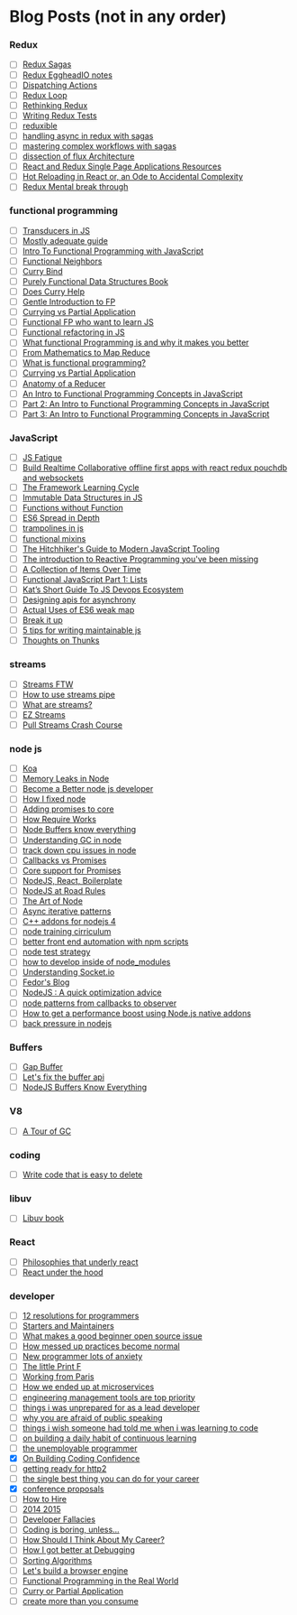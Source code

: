 # Blog Posts (not in any order)

### Redux
- [ ] [Redux Sagas](http://riadbenguella.com/from-actions-creators-to-sagas-redux-upgraded/)
- [ ] [Redux EggheadIO notes](https://gist.github.com/diegoconcha/8918294bb9df69876b22)
- [ ] [Dispatching Actions](http://jamesknelson.com/can-i-dispatch-multiple-actions-from-redux-action-creators/)
- [ ] [Redux Loop](https://github.com/raisemarketplace/redux-loop)
- [ ] [Rethinking Redux](https://voice.kadira.io/rethinking-redux-f1e96daba60c#.f31f7tlf3)
- [ ] [Writing Redux Tests](http://redux.js.org/docs/recipes/WritingTests.html)
- [ ] [reduxible](https://github.com/reduxible/reduxible/issues/8)
- [ ] [handling async in redux with sagas](http://wecodetheweb.com/2016/01/23/handling-async-in-redux-with-sagas/)
- [ ] [mastering complex workflows with sagas](http://konkle.us/master-complex-redux-workflows-with-sagas/)
- [ ] [dissection of flux Architecture](http://krasimirtsonev.com/blog/article/dissection-of-flux-architecture-or-how-to-write-your-own-react)
- [ ] [React and Redux Single Page Applications Resources](https://medium.com/@sapegin/react-and-redux-single-page-applications-resources-22cd859b0c1d#.7lmm3sk3u)
- [ ] [Hot Reloading in React or, an Ode to Accidental Complexity](https://medium.com/@dan_abramov/hot-reloading-in-react-1140438583bf#.szlrklnwk)
- [ ] [Redux Mental break through](https://gist.github.com/ryanflorence/887a33c5ab3c283247fe)

### functional programming
- [ ] [Transducers in JS](https://medium.com/@roman01la/understanding-transducers-in-javascript-3500d3bd9624#.f8hs2oieu)
- [ ] [Mostly adequate guide](https://drboolean.gitbooks.io/mostly-adequate-guide/content/ch1.html)
- [ ] [Intro To Functional Programming with JavaScript](https://medium.com/@collardeau/intro-to-functional-programming-concepts-in-javascript-b0650773139c#.d2ktayi8d)
- [ ] [Functional Neighbors](https://medium.com/@jamiedixon/functional-neighbours-2e8dc556a39a#.80eug7dwj)
- [ ] [Curry Bind](http://krasimirtsonev.com/blog/article/a-story-about-currying-bind)
- [ ] [Purely Functional Data Structures Book](http://www.amazon.com/Purely-Functional-Structures-Chris-Okasaki-ebook/dp/B00AKE1V04/ref=mt_kindle?_encoding=UTF8&me=)
- [ ] [Does Curry Help](https://hughfdjackson.com/javascript/does-curry-help/)
- [ ] [Gentle Introduction to FP](http://jrsinclair.com/articles/2016/gentle-introduction-to-functional-javascript-intro/)
- [ ] [Currying vs Partial Application](http://www.jstips.co/en/curry-vs-partial-application/)
- [ ] [Functional FP who want to learn JS](https://www.reddit.com/r/purescript/comments/43hxxc/a_recommendation_for_fpers_who_want_to_learn/)
- [ ] [Functional refactoring in JS](https://medium.com/software-craftsman/functional-refactoring-in-javascript-c0fe718f4efb#.9m486ddhn)
- [ ] [What functional Programming is and why it makes you better](https://medium.com/@FunctionalWorks/what-functional-programming-is-why-it-makes-you-better-29ee34284a6e#.ofatav4gw)
- [ ] [From Mathematics to Map Reduce](http://www.haskellforall.com/2016/02/from-mathematics-to-map-reduce.html?m=1)
- [ ] [What is functional programming?](http://blog.jenkster.com/2015/12/what-is-functional-programming.html)
- [ ] [Currying vs Partial Application](http://www.datchley.name/currying-vs-partial-application/)
- [ ] [Anatomy of a Reducer](http://clojure.com/blog/2012/05/15/anatomy-of-reducer.html)
- [ ] [An Intro to Functional Programming Concepts in JavaScript](https://medium.com/@collardeau/intro-to-functional-programming-concepts-in-javascript-b0650773139c#.b8di86j41)
- [ ] [Part 2: An Intro to Functional Programming Concepts in JavaScript](https://medium.com/@collardeau/intro-to-functional-programming-concepts-in-javascript-part-2-f45228c49eed#.1hqa4x62q)
- [ ] [Part 3: An Intro to Functional Programming Concepts in JavaScript](https://medium.com/@collardeau/part-3-an-intro-to-functional-programming-concepts-in-javascript-febf9368ffe6#.8lhi1z62d)

### JavaScript
- [ ] [JS Fatigue](http://www.2ality.com/2016/02/js-fatigue-fatigue.html?utm_source=javascriptweekly&utm_medium=email)
- [ ] [Build Realtime Collaborative offline first apps with react redux pouchdb and websockets ](http://blog.yld.io/2015/11/30/building-realtime-collaborative-offline-first-apps-with-react-redux-pouchdb-and-web-sockets/)
- [ ] [The Framework Learning Cycle](http://eaf4.com/the-framework-cycle/)
- [ ] [Immutable Data Structures in JS](http://jlongster.com/Using-Immutable-Data-Structures-in-JavaScript)
- [ ] [Functions without Function](https://medium.com/@ryanflorence/functions-without-function-bc356ed34a2f#.k6x1003rs)
- [ ] [ES6 Spread in Depth](https://ponyfoo.com/articles/es6-spread-and-butter-in-depth)
- [ ] [trampolines in js](http://raganwald.com/2013/03/28/trampolines-in-javascript.html)
- [ ] [functional mixins](http://raganwald.com/2015/06/17/functional-mixins.html)
- [ ] [The Hitchhiker's Guide to Modern JavaScript Tooling](http://reactkungfu.com/2015/07/the-hitchhikers-guide-to-modern-javascript-tooling/)
- [ ] [The introduction to Reactive Programming you've been missing](https://gist.github.com/staltz/868e7e9bc2a7b8c1f754)
- [ ] [A Collection of Items Over Time](https://medium.com/@kahlil/a-collection-of-items-over-time-d1ef68143e98#.1lvg2veoa)
- [ ] [Functional JavaScript Part 1: Lists](http://blog.jeremyfairbank.com/javascript/functional-javascript-lists-1/)
- [ ] [Kat’s Short Guide To JS Devops Ecosystem](https://medium.com/@maybekatz/kat-s-short-guide-to-js-devops-ecosystem-9ffef67fdb8e#.h7cpl0s5m)
- [ ] [Designing apis for asynchrony](http://blog.izs.me/post/59142742143/designing-apis-for-asynchrony)
- [ ] [Actual Uses of ES6 weak map](http://stackoverflow.com/questions/29413222/what-are-the-actual-uses-of-es6-weakmap)
- [ ] [Break it up](http://blog.rrowland.com/2016/03/02/break-it-up/)
- [ ] [5 tips for writing maintainable js](https://medium.com/@Functionite/5-tips-for-writing-more-maintainable-javascript-code-b87de1147e94#.m5vwp35ev)
- [ ] [Thoughts on Thunks](http://blog.getify.com/thoughts-on-thunks/)

### streams
- [ ] [Streams FTW](https://jakearchibald.com/2016/streams-ftw)
- [ ] [How to use streams pipe](https://github.com/nodejs/nodejs.org/blob/d02b8a26bd557ab1dad3578b9de5e0db8fa74ecc/locale/en/knowledge/advanced/streams/how-to-use-stream-pipe.md)
- [ ] [What are streams?](https://github.com/nodejs/nodejs.org/blob/d02b8a26bd557ab1dad3578b9de5e0db8fa74ecc/locale/en/knowledge/advanced/streams/what-are-streams.md)
- [ ] [EZ Streams](https://github.com/Sage/ez-streams)
- [ ] [Pull Streams Crash Course](https://gist.github.com/dominictarr/613eb1159236501fc789)

### node js
- [ ] [Koa](https://medium.com/@l1ambda/why-you-should-use-koa-with-node-js-7c231a8174fa#.ihckq45kv)
- [ ] [Memory Leaks in Node](http://www.alexkras.com/simple-guide-to-finding-a-javascript-memory-leak-in-node-js/)
- [ ] [Become a Better node js developer](https://blog.risingstack.com/how-to-become-a-better-node-js-developer-in-2016/?utm_source=RisingStack+Engineering&utm_campaign=edc11c9b82-Node_js_Developer_in_20161_5_2016&utm_medium=email&utm_term=0_02a6a69990-edc11c9b82-285761085)
- [ ] [How I fixed node](http://davidvgalbraith.com/how-i-fixed-node-js/)
- [ ] [Adding promises to core](https://medium.com/@isntitvacant/adding-promise-support-to-core-a4ea895ccbda#.vwpetam8r)
- [ ] [How Require Works](http://fredkschott.com/post/2014/06/require-and-the-module-system/)
- [ ] [Node Buffers know everything](https://github.com/ChALkeR/notes/blob/master/Buffer-knows-everything.md)
- [ ] [Understanding GC in node](http://blog.codeship.com/understanding-garbage-collection-in-node-js/)
- [ ] [track down cpu issues in node](http://apmblog.dynatrace.com/2016/01/14/how-to-track-down-cpu-issues-in-node-js/)
- [ ] [Callbacks vs Promises](https://blog.jcoglan.com/2013/03/30/callbacks-are-imperative-promises-are-functional-nodes-biggest-missed-opportunity/)
- [ ] [Core support for Promises](https://github.com/nodejs/node/pull/5020)
- [ ] [NodeJS, React, Boilerplate](http://blog.joanboixados.com/building-a-boilerplate-for-a-koa-redux-react-application-including-webpack-mocha-and-sass/)
- [ ] [NodeJS at Road Rules](https://www.joyent.com/blog/node-js-at-road-rules)
- [ ] [The Art of Node](https://github.com/maxogden/art-of-node#readme)
- [ ] [Async iterative patterns](http://mostafa-samir.github.io/async-iterative-patterns-pt1/)
- [ ] [C++ addons for nodejs 4](https://medium.com/@nodesource/c-add-ons-for-node-js-v4-be5d48832933#.p2ttq9xvy)
- [ ] [node training cirriculum](https://github.com/colonyamerican/node-training-curriculum)
- [ ] [better front end automation with npm scripts](http://blog.ibangspacebar.com/better-front-end-automation-with-npm-scripts-a-reading-list/)
- [ ] [node test strategy](https://remysharp.com/2015/12/14/my-node-test-strategy)
- [ ] [how to develop inside of node_modules](https://github.com/maxogden/dat/blob/master/CONTRIBUTING.md#developing-inside-a-node_modules-folder)
- [ ] [Understanding Socket.io](https://medium.com/@Grigorkh/understanding-socket-io-23ad6d26d003#.5xh53thjz)
- [ ] [Fedor's Blog](http://darksi.de/)
- [ ] [NodeJS : A quick optimization advice](https://medium.com/@c2c/nodejs-a-quick-optimization-advice-7353b820c92e)
- [ ] [node patterns from callbacks to observer](http://webapplog.com/node-patterns-from-callbacks-to-observer/#post-1804)
- [ ] [How to get a performance boost using Node.js native addons](https://medium.com/@devlucky/how-to-get-a-performance-boost-using-node-js-native-addons-fd3a24719c85#.iyg2nd7b1)
- [ ] [back pressure in nodejs](http://engineering.voxer.com/2013/09/16/backpressure-in-nodejs/)

### Buffers
- [ ] [Gap Buffer](https://en.wikipedia.org/wiki/Gap_buffer)
- [ ] [Let's fix the buffer api](https://github.com/ChALkeR/notes/blob/master/Lets-fix-Buffer-API.md)
- [ ] [NodeJS Buffers Know Everything](https://github.com/ChALkeR/notes/blob/master/Buffer-knows-everything.md)

### V8
- [ ] [A Tour of GC](http://jayconrod.com/posts/55/a-tour-of-v8-garbage-collection)

### coding
- [ ] [Write code that is easy to delete](http://programmingisterrible.com/post/139222674273/write-code-that-is-easy-to-delete-not-easy-to)

### libuv
- [ ] [Libuv book](http://nikhilm.github.io/uvbook/)

### React
- [ ] [Philosophies that underly react](http://thepracticaldev.com/christopher-chedeau-on-the-philosophies-of-react)
- [ ] [React under the hood](https://gumroad.com/l/react-under-the-hood)

### developer
- [ ] [12 resolutions for programmers](http://matt.might.net/articles/programmers-resolutions/)
- [ ] [Starters and Maintainers](http://jlongster.com/Starters-and-Maintainers)
- [ ] [What makes a good beginner open source issue](http://blog.codebar.io/2015/11/20/what-makes-a-good-beginner-issue/)
- [ ] [How messed up practices become normal](http://danluu.com/wat/)
- [ ] [New programmer lots of anxiety](http://devpressed.com/t/new-programmer-lots-of-anxiety/404/10)
- [ ] [The little Print F](http://ferd.ca/the-little-printf.html)
- [ ] [Working from Paris](https://medium.com/swlh/working-from-paris-c00323452efe#.n19na0ez7)
- [ ] [How we ended up at microservices](http://philcalcado.com/2015/09/08/how_we_ended_up_with_microservices.html)
- [ ] [engineering management tools are top priority](http://algeri-wong.com/yishan/engineering-management-tools-are-top-priority.html)
- [ ] [things i was unprepared for as a lead developer](http://dev-human.com/~pascaldevink/things-i-was-unprepared-for)
- [ ] [why you are afraid of public speaking](https://www.nczonline.net/blog/2015/06/23/why-youre-afraid-of-public-speaking/)
- [ ] [things i wish someone had told me when i was learning to code ](https://medium.com/@cecilycarver/things-i-wish-someone-had-told-me-when-i-was-learning-how-to-code-565fc9dcb329#.ycj65od47)
- [ ] [on building a daily habit of continuous learning ](https://medium.com/towards-a-remarkable-career/on-building-a-daily-habit-of-continuous-learning-82ef77a8aff9#.o6pu25vpg)
- [ ] [the unemployable programmer](http://unemployable.pen.io/)
- [x] [On Building Coding Confidence](http://iheanyi.com/blog/on-building-coding-confidence/)
- [ ] [getting ready for http2](https://www.smashingmagazine.com/2016/02/getting-ready-for-http2/)
- [ ] [the single best thing you can do for your career](http://www.donnfelker.com/the-single-best-thing-you-can-do-for-your-career/)
- [x] [conference proposals](http://rckbt.me/2014/01/conference-proposals/)
- [ ] [How to Hire](https://medium.com/swlh/how-to-hire-34f4ded5f176#.peokr6i0c)
- [ ] [2014 2015](http://larahogan.me/blog/2014-2015/)
- [ ] [Developer Fallacies](https://medium.com/@Heydon/developer-fallacies-70a381fb493c#.7nxpe97rp)
- [ ] [Coding is boring, unless…](https://blog.enki.com/coding-is-boring-unless-4e496720d664#.w0bf6132o)
- [ ] [How Should I Think About My Career?](https://breakoutcareers.com/)
- [ ] [How I got better at Debugging](http://jvns.ca/blog/2015/11/22/how-i-got-better-at-debugging/)
- [ ] [Sorting Algorithms](http://www.sorting-algorithms.com/)
- [ ] [Let's build a browser engine](https://limpet.net/mbrubeck/2014/08/08/toy-layout-engine-1.html)
- [ ] [Functional Programming in the Real World](http://homepages.inf.ed.ac.uk/wadler/realworld/)
- [ ] [Curry or Partial Application](https://medium.com/javascript-scene/curry-or-partial-application-8150044c78b8#.13wdlqhig)
- [ ] [create more than you consume](https://medium.com/swlh/create-more-than-you-consume-9c1bc89dc71d#.worl34o2a)
